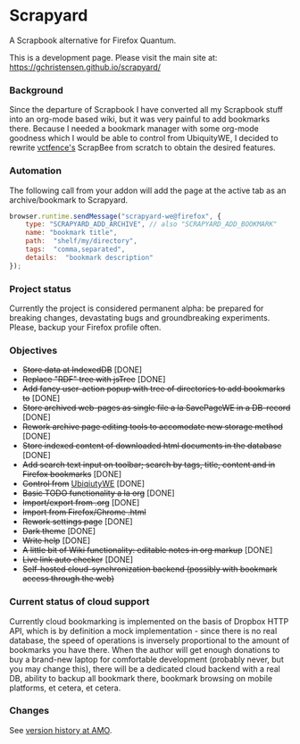# Scrapyard

A Scrapbook alternative for Firefox Quantum.

This is a development page. Please visit the main site at: https://gchristensen.github.io/scrapyard/

### Background

Since the departure of Scrapbook I have converted all my Scrapbook stuff into an org-mode
based wiki, but it was very painful to add bookmarks there. Because I needed a bookmark 
manager with some org-mode goodness which I would be able to control from UbiquityWE, 
I decided to rewrite [vctfence's](https://github.com/vctfence) ScrapBee from scratch 
to obtain the desired features.

### Automation

The following call from your addon will add the page at the active tab as an archive/bookmark to Scrapyard. 

```javascript
browser.runtime.sendMessage("scrapyard-we@firefox", {
    type: "SCRAPYARD_ADD_ARCHIVE", // also "SCRAPYARD_ADD_BOOKMARK"
    name: "bookmark title",
    path:  "shelf/my/directory",
    tags:  "comma,separated",
    details:  "bookmark description"
});
``` 

### Project status

Currently the project is considered permanent alpha: be prepared for breaking changes, devastating bugs and 
groundbreaking experiments. Please, backup your Firefox profile often.

### Objectives

* ~~Store data at IndexedDB~~ [DONE]
* ~~Replace "RDF" tree with jsTree~~ [DONE]
* ~~Add fancy user-action popup with tree of directories to add bookmarks to~~ [DONE]
* ~~Store archived web-pages as single file a la SavePageWE in a DB-record~~ [DONE]
* ~~Rework archive page editing tools to accomodate new storage method~~ [DONE]
* ~~Store indexed content of downloaded html documents in the database~~ [DONE]
* ~~Add search text input on toolbar; search by tags, title, content and in Firefox bookmarks~~ [DONE]
* ~~Control from~~ [UbiqiutyWE](https://gchristensen.github.io/ubiquitywe/) [DONE]
* ~~Basic TODO functionality a la org~~ [DONE]
* ~~Import/export from .org~~ [DONE]
* ~~Import from Firefox/Chrome .html~~
* ~~Rework settings page~~ [DONE]
* ~~Dark theme~~ [DONE]
* ~~Write help~~ [DONE]
* ~~A little bit of Wiki functionality: editable notes in org markup~~ [DONE]
* ~~Live link auto checker~~ [DONE]
* ~~Self-hosted cloud-synchronization backend (possibly with bookmark access through the web)~~

### Current status of cloud support

Currently cloud bookmarking is implemented on the basis of Dropbox HTTP API, which is by definition a mock
implementation - since there is no real database, the speed of operations is inversely proportional to
the amount of bookmarks you have there. When the author will get enough donations to buy a brand-new laptop
for comfortable development (probably never, but you may change this), there will be a dedicated cloud 
backend with a real DB, ability to backup all bookmark there, bookmark browsing on mobile platforms, et cetera, et cetera.

### Changes

See [version history at AMO](https://addons.mozilla.org/en-US/firefox/addon/scrapyard/versions/).
